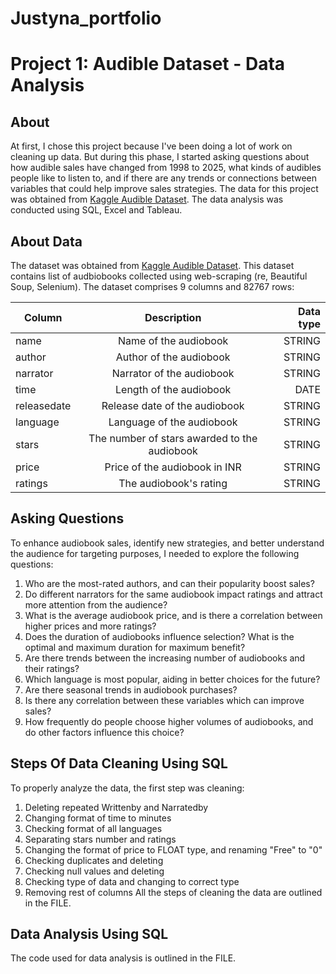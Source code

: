 # Justyna_portfolio

# Project 1: Audible Dataset - Data Analysis
## About
At first, I chose this project because I've been doing a lot of work on cleaning up data. But during this phase, I started asking questions about how audible sales have changed from 1998 to 2025, what kinds of audibles people like to listen to, and if there are any trends or connections between variables that could help improve sales strategies. The data for this project was obtained from [Kaggle Audible Dataset](https://www.kaggle.com/datasets/snehangsude/audible-dataset/data). The data analysis was conducted using SQL, Excel and Tableau.

## About Data
The dataset was obtained from [Kaggle Audible Dataset](https://www.kaggle.com/datasets/snehangsude/audible-dataset/data). This dataset contains list of audbiobooks collected using web-scraping (re, Beautiful Soup, Selenium). The dataset comprises 9 columns and 82767 rows:

| Column       | Description           | Data type  |
| ------------- |:-------------:| -----:|
| name      | Name of the audiobook | STRING |
| author      | Author of the audiobook      |   STRING |
| narrator | Narrator of the audiobook      |    STRING |
| time      | Length of the audiobook | DATE |
| releasedate      | Release date of the audiobook     |   STRING |
| language | Language of the audiobook      |    STRING |
| stars      | The number of stars awarded to the audiobook | STRING |
| price     | Price of the audiobook in INR      |   STRING |
| ratings | The audiobook's rating      |    STRING |


## Asking Questions
To enhance audiobook sales, identify new strategies, and better understand the audience for targeting purposes, I needed to explore the following questions:

1. Who are the most-rated authors, and can their popularity boost sales?
2. Do different narrators for the same audiobook impact ratings and attract more attention from the audience?
3. What is the average audiobook price, and is there a correlation between higher prices and more ratings?
4. Does the duration of audiobooks influence selection? What is the optimal and maximum duration for maximum benefit?
5. Are there trends between the increasing number of audiobooks and their ratings?
6. Which language is most popular, aiding in better choices for the future?
7. Are there seasonal trends in audiobook purchases?
8. Is there any correlation between these variables which can improve sales?
9. How frequently do people choose higher volumes of audiobooks, and do other factors influence this choice?

## Steps Of Data Cleaning Using SQL
To properly analyze the data, the first step was cleaning:
1. Deleting repeated Writtenby and Narratedby
2. Changing format of time to minutes
3. Checking format of all languages
4. Separating stars number and ratings
5. Changing the format of price to FLOAT type, and renaming "Free" to "0"
5. Checking duplicates and deleting
6. Checking null values and deleting
7. Checking type of data and changing to correct type
8. Removing rest of columns
All the steps of cleaning the data are outlined in the FILE.

## Data Analysis Using SQL
The code used for data analysis is outlined in the FILE.


